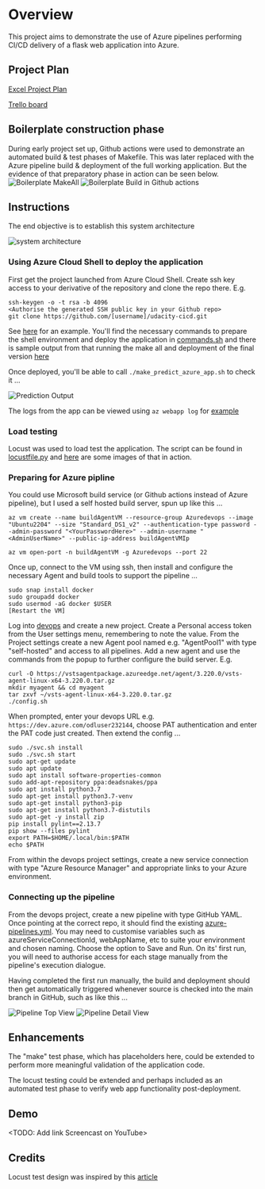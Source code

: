 # Overview

This project aims to demonstrate the use of Azure pipelines performing CI/CD delivery of a flask web application into Azure.

## Project Plan
[Excel Project Plan](documents/plan.xlsx)

[Trello board](https://trello.com/b/9uTtQnL1/house-price-prediction-app)

## Boilerplate construction phase
During early project set up, Github actions were used to demonstrate an automated build & test phases of Makefile.  This was later replaced with the Azure pipeline build & deployment of the full working application.  But the evidence of that preparatory phase in action can be seen below.
![Boilerplate MakeAll](docs/../documents/Screen-BoilerplateMakeAll.png)
![Boilerplate Build in Github actions](docs/../documents/Screen-Build+Test.png)

## Instructions
The end objective is to establish this system architecture

![system architecture](documents/Screen-Architecture.png)

### Using Azure Cloud Shell to deploy the application
First get the project launched from Azure Cloud Shell.  Create ssh key access to your derivative of the repository and clone the repo there.  E.g.
```
ssh-keygen -o -t rsa -b 4096
<Authorise the generated SSH public key in your Github repo> 
git clone https://github.com/[username]/udacity-cicd.git
```
See [here](documents/Screen-RepoInCloudShell.png) for an example.
You'll find the necessary commands to prepare the shell environment and deploy the application in [commands.sh](commands.sh) and there is sample output from that running the make all and deployment of the final version [here](documents/Output-commands.sh.txt)

Once deployed, you'll be able to call `./make_predict_azure_app.sh` to check it ...

![Prediction Output](document/../documents/Screen-WorkingPrediction.png)

The logs from the app can be viewed using `az webapp log` for [example](documents/Screen-ActiveAppLog.png)

### Load testing
Locust was used to load test the application.  The script can be found in [locustfile.py](locustfile.py) and [here](documents/Screen-LocustLoadTest.png) are some images of that in action.

### Preparing for Azure pipline
You could use Microsoft build service (or Github actions instead of Azure pipeline), but I used a self hosted build server, spun up like this ...
```
az vm create --name buildAgentVM --resource-group Azuredevops --image "Ubuntu2204" --size "Standard_DS1_v2" --authentication-type password --admin-password "<YourPasswordHere>" --admin-username "<AdminUserName>" --public-ip-address buildAgentVMIp

az vm open-port -n buildAgentVM -g Azuredevops --port 22
```

Once up, connect to the VM using ssh, then install and configure the necessary Agent and build tools to support the pipeline ...
```
sudo snap install docker
sudo groupadd docker
sudo usermod -aG docker $USER
[Restart the VM]
```
Log into [devops](https://dev.azure.com) and create a new project.  Create a Personal access token from the User settings menu, remembering to note the value.  From the Project settings create a new Agent pool named e.g. "AgentPool1" with type "self-hosted" and access to all pipelines.  Add a new agent and use the commands from the popup to further configure the build server.  E.g.
```
curl -O https://vstsagentpackage.azureedge.net/agent/3.220.0/vsts-agent-linux-x64-3.220.0.tar.gz
mkdir myagent && cd myagent
tar zxvf ~/vsts-agent-linux-x64-3.220.0.tar.gz
./config.sh
```
When prompted, enter your devops URL e.g. `https://dev.azure.com/odluser232144`, choose PAT authentication and enter the PAT code just created.  Then extend the config ...
```
sudo ./svc.sh install
sudo ./svc.sh start
sudo apt-get update
sudo apt update
sudo apt install software-properties-common
sudo add-apt-repository ppa:deadsnakes/ppa
sudo apt install python3.7
sudo apt-get install python3.7-venv
sudo apt-get install python3-pip
sudo apt-get install python3.7-distutils
sudo apt-get -y install zip
pip install pylint==2.13.7
pip show --files pylint
export PATH=$HOME/.local/bin:$PATH
echo $PATH
```
From within the devops project settings, create a new service connection with type "Azure Resource Manager" and appropriate links to your Azure environment.

### Connecting up the pipeline
From the devops project, create a new pipeline with type GitHub YAML.  Once pointing at the correct repo, it should find the existing [azure-pipelines.yml](azure-pipelines.yml).  You may need to customise variables such as azureServiceConnectionId, webAppName, etc to suite your environment and chosen naming.
Choose the option to Save and Run. On its' first run, you will need to authorise access for each stage manually from the pipeline's execution dialogue.

Having completed the first run manually, the build and deployment should then get automatically triggered whenever source is checked into the main branch in GitHub, such as like this ...

![Pipeline Top View](documents/Screen-AzurePipelineDeploy1.png)
![Pipeline Detail View](documents/Screen-AzurePipelineDeploy2.png)

## Enhancements

The "make" test phase, which has placeholders here, could be extended to perform more meaningful validation of the application code.

The locust testing could be extended and perhaps included as an automated test phase to verify web app functionality post-deployment.

## Demo 

<TODO: Add link Screencast on YouTube>


## Credits
Locust test design was inspired by this [article](https://www.blazemeter.com/blog/locust-python)